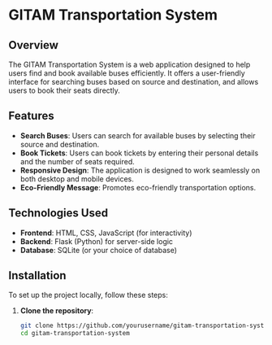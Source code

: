 # GITAM Transportation System

## Overview

The GITAM Transportation System is a web application designed to help users find and book available buses efficiently. It offers a user-friendly interface for searching buses based on source and destination, and allows users to book their seats directly.

## Features

- **Search Buses**: Users can search for available buses by selecting their source and destination.
- **Book Tickets**: Users can book tickets by entering their personal details and the number of seats required.
- **Responsive Design**: The application is designed to work seamlessly on both desktop and mobile devices.
- **Eco-Friendly Message**: Promotes eco-friendly transportation options.

## Technologies Used

- **Frontend**: HTML, CSS, JavaScript (for interactivity)
- **Backend**: Flask (Python) for server-side logic
- **Database**: SQLite (or your choice of database)

## Installation

To set up the project locally, follow these steps:

1. **Clone the repository**:
   ```bash
   git clone https://github.com/yourusername/gitam-transportation-system.git
   cd gitam-transportation-system
